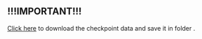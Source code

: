 ## !!!IMPORTANT!!!

 [Click here](https://drive.google.com/uc?export=download&id=1Om-w5kqIe49sfGUaGDSFNfS6hEH8O_hF) to download the checkpoint data and save it in <model-checkpoint> folder .